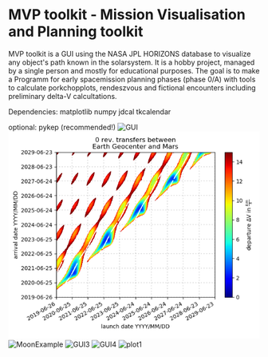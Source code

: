 # MVP toolkit - Mission Visualisation and Planning toolkit

MVP toolkit is a GUI using the NASA JPL HORIZONS database to visualize any object's path known in the solarsystem. 
It is a hobby project, managed by a single person and mostly for educational purposes. The goal is to make a Programm for early
spacemission planning phases (phase 0/A) with tools to calculate porkchopplots, rendeszvous and fictional encounters including 
preliminary delta-V calcultations.

Dependencies:
matplotlib
numpy
jdcal
tkcalendar

optional:
pykep (recommended!)
![GUI](https://github.com/koba1312/MVP-toolkit/blob/master/images/MVP_toolkit_example.PNG)
![GUI2](https://github.com/WhatWheatleySaid/MVP-toolkit/blob/master/images/porkchop_example.png)
![MoonExample](https://github.com/koba1312/MVP-toolkit/blob/master/images/MoonExample.png)
![GUI3](https://github.com/koba1312/MVP-toolkit/blob/master/images/MVP_toolkit_example2.PNG)
![GUI4](https://github.com/koba1312/MVP-toolkit/blob/master/images/porkchop_menu.png)
![plot1](https://github.com/koba1312/MVP-toolkit/blob/master/images/Apophis_example.jpg)
